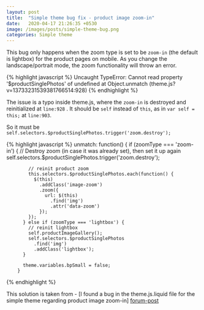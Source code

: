 ```yaml
---
layout: post
title:  "Simple theme bug fix - product image zoom-in"
date:   2020-04-17 21:26:35 +0530
image: /images/posts/simple-theme-bug.png
categories: Simple theme
---
```


This bug only happens when the zoom type is set to be `zoom-in` (the default is lightbox) for the product pages on mobile. As you change the landscape/portrait mode, the zoom functionality will throw an error.

{% highlight javascript %}
Uncaught TypeError: Cannot read property '$productSinglePhotos' of undefined
at Object.unmatch (theme.js?v=13733231539381766514:928)
{% endhighlight %}


The issue is a typo inside theme.js, where the `zoom-in` is destroyed and reinitialized at `line:928` . It should be  `self` instead of `this`, as in `var self = this;` at `line:903`. 

So it must be `self.selectors.$productSinglePhotos.trigger('zoom.destroy');`

{% highlight javascript %}
        unmatch: function() {
          if (zoomType === 'zoom-in') {
            // Destroy zoom (in case it was already set), then set it up again
            self.selectors.$productSinglePhotos.trigger('zoom.destroy');

            // reinit product zoom
            this.selectors.$productSinglePhotos.each(function() {
              $(this)
                .addClass('image-zoom')
                .zoom({
                  url: $(this)
                    .find('img')
                    .attr('data-zoom')
                });
            });
          } else if (zoomType === 'lightbox') {
            // reinit lightbox
            self.productImageGallery();
            self.selectors.$productSinglePhotos
              .find('img')
              .addClass('lightbox');
          }

          theme.variables.bpSmall = false;
        }
{% endhighlight %}

This solution is taken from - [I found a bug in the theme.js.liquid file for the simple theme regarding product image zoom-in] [forum-post]
 
[forum-post]: https://community.shopify.com/c/Technical-Q-A/I-found-a-bug-in-the-theme-js-liquid-file-for-the-simple-theme/m-p/710051/highlight/true#M22518